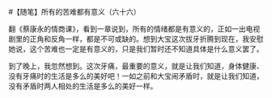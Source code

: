 #【随笔】所有的苦难都有意义（六十六）

翻《蔡康永的情商课》，看到一章说到，所有的情绪都是有意义的，正如一出电视剧里的正角和反角一样，都是不可或缺的。想到大宝这次拔牙折腾到现在，我安慰她说，这个苦难也一定是有意义的，只是我们暂时还不知道具体是什么意义罢了。

到了晚上，我忽然想到。这次牙痛，最重要的意义，就是让我们知道，身体健康、没有牙痛时的生活是多么的美好吧！一如之前和大宝闹矛盾时，就是让我们知道，没有矛盾时两人相处的生活是多么的美好一样。

